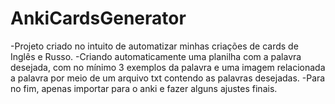 # AnkiCardsGenerator
-Projeto criado no intuito de automatizar minhas criações de cards de Inglês e Russo.
-Criando automaticamente uma planilha com a palavra desejada, com no mínimo 3 exemplos da palavra e uma imagem relacionada a palavra por meio de um arquivo txt contendo as palavras desejadas. 
-Para no fim, apenas importar para o anki e fazer alguns ajustes finais.
